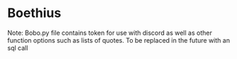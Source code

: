 # Boethius
Note: Bobo.py file contains token for use with discord as well as other function options such as lists of quotes. To be replaced in the future with an sql call
